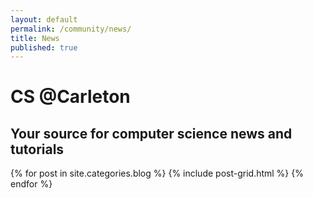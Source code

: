 ```yaml
---
layout: default
permalink: /community/news/
title: News
published: true
---
```

<div class='content-wrap'>
	<h1 class='big-page-title'>CS @Carleton</h1>
    <h2>Your source for computer science news and tutorials</h2>
	<div class="tiles">
	{% for post in site.categories.blog %}
  		{% include post-grid.html %}
	{% endfor %}
	</div>
</div>
